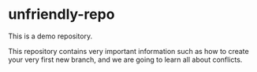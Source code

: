 # unfriendly-repo
This is a demo repository. 

This repository contains very important information such as how to create your very first new branch, and we are going to learn all about conflicts.
